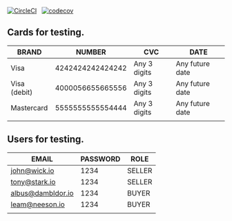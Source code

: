 [![CircleCI](https://dl.circleci.com/status-badge/img/gh/bshepeliuk/marketplace-client/tree/main.svg?style=svg&circle-token=9afda076bece2040da00c19663b5d44049004489)](https://dl.circleci.com/status-badge/redirect/gh/bshepeliuk/marketplace-client/tree/main) &nbsp; [![codecov](https://codecov.io/gh/bshepeliuk/marketplace-client/branch/main/graph/badge.svg?token=HL2ALLQND0)](https://codecov.io/gh/bshepeliuk/marketplace-client)

## Cards for testing.

| BRAND        | NUMBER           | CVC          | DATE            |
| ------------ | ---------------- | ------------ | --------------- |
| Visa         | 4242424242424242 | Any 3 digits | Any future date |
| Visa (debit) | 4000056655665556 | Any 3 digits | Any future date |
| Mastercard   | 5555555555554444 | Any 3 digits | Any future date |
|              |                  |              |                 |

## Users for testing.

| EMAIL             | PASSWORD | ROLE   |
| ----------------- | -------- | ------ |
| john@wick.io      | 1234     | SELLER |
| tony@stark.io     | 1234     | SELLER |
| albus@dambldor.io | 1234     | BUYER  |
| leam@neeson.io    | 1234     | BUYER  |
|                   |          |        |
